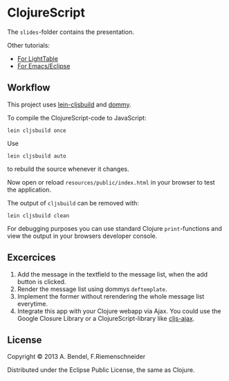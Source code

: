 # ClojureScript

The `slides`-folder contains the presentation.

Other tutorials:
- [For LightTable](https://github.com/swannodette/lt-cljs-tutorial)
- [For Emacs/Eclipse](https://github.com/magomimmo/modern-cljs/tree/master/cljs-tutorial)


## Workflow

This project uses [lein-cljsbuild](https://github.com/emezeske/lein-cljsbuild) and [dommy](https://github.com/Prismatic/dommy).

To compile the ClojureScript-code to JavaScript:

    lein cljsbuild once

Use

    lein cljsbuild auto

to rebuild the source whenever it changes.

Now open or reload `resources/public/index.html` in your browser to test the application.

The output of `cljsbuild` can be removed with:

    lein cljsbuild clean

For debugging purposes you can use standard Clojure `print`-functions and view the output in your browsers developer console.

## Excercices

1. Add the message in the textfield to the message list, when the add button is clicked.
2. Render the message list using dommys `deftemplate`.
3. Implement the former without rerendering the whole message list everytime.
4. Integrate this app with your Clojure webapp via Ajax. You could use the Google Closure Library or a ClojureScript-library like [cljs-ajax](https://github.com/yogthos/cljs-ajax).

## License

Copyright © 2013 A. Bendel, F.Riemenschneider

Distributed under the Eclipse Public License, the same as Clojure.
